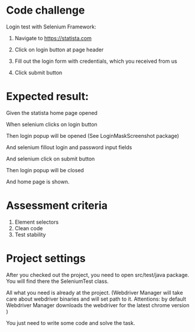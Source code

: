 # Code challenge
   
   
   Login test with Selenium Framework:

   1) Navigate to https://statista.com

   2) Click on login button at page header

   3) Fill out the login form with credentials, which you received from us

   4) Click submit button
    
    
    
    
    
    
    
  # Expected result:
   
   Given the statista home page opened
     
   When selenium clicks on login button 
   
   Then login popup will be opened (See LoginMaskScreenshot package)
   
   And selenium fillout login and password input fields
   
   And selenium click on submit button
   
   Then login popup will be closed
   
   And  home page is shown.  
     

  # Assessment criteria

   1) Element selectors
   2) Clean code
   3) Test stability
   



# Project settings

After you checked out the project, you need to open src/test/java package. 
You will find there the SeleniumTest class.

All what you need is already at the project. 
(Webdriver Manager will take care about webdriver binaries and will set path to it. 
Attentions: by default Webdriver Manager downloads the webdriver for the latest chrome version ) 


You just need  to write some code and solve the task.  
